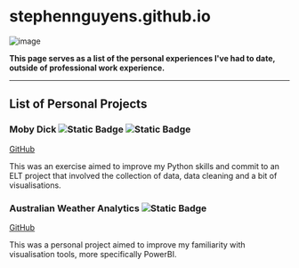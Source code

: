 # stephennguyens.github.io
![image](https://github.com/equanimittyy/stephennguyens.github.io/assets/104692345/6b1d74b1-878c-420f-bc26-8cf36b8d4e67)

**This page serves as a list of the personal experiences I've had to date, outside of professional work experience.**

---
## List of Personal Projects
### Moby Dick  ![Static Badge](https://img.shields.io/badge/Python-purple) ![Static Badge](https://img.shields.io/badge/PowerBI-blue)

[GitHub](https://github.com/equanimittyy/mobydick)

This was an exercise aimed to improve my Python skills and commit to an ELT project that involved the collection of data, data cleaning and a bit of visualisations.

### Australian Weather Analytics ![Static Badge](https://img.shields.io/badge/PowerBI-blue)
[GitHub](https://github.com/equanimittyy/weatherau) 

This was a personal project aimed to improve my familiarity with visualisation tools, more specifically PowerBI.
